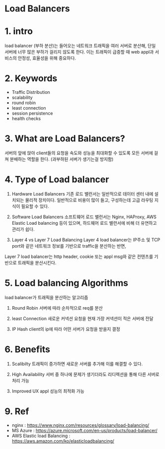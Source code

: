# Load Balancers

#
# 1. intro
load balancer (부하 분산)는 들어오는 네트워크 트래픽을 여러 서버로 분산해,
단일 서버에 너무 많은 부하가 걸리지 않도록 한다.
이는 트래픽이 급증할 때 web appl과 서비스의 안정성, 효율성을 위해 중요하다.

#
# 2. Keywords
- Traffic Distribution
- scalability
- round robin
- least connection
- session persistence
- health checks

#
# 3. What are Load Balancers?
서버의 앞에 앉아 client들의 요청을 속도와 성능을 최대화할 수 있도록 모든 서버에 걸쳐 분배하는 역할을 한다. (과부하된 서버가 생기는걸 방지함) 

#
# 4. Type of Load balancer
1. Hardware Load Balancers
기존 로드 밸런서는 일반적으로 데이터 센터 내에 설치되는 물리적 장치이다.
일반적으로 비용이 많이 들고, 구성하는데 고급 라우팅 지식이 필요할 수 있다.

2. Software Load Balancers
소프트웨어 로드 밸런서는 Nginx, HAProxy, AWS Elastic Load balancing 등이 있으며, 하드웨어 로드 밸런서에 비해 더 유연하고 관리가 쉽다.

3. Layer 4 vs Layer 7 Load Balancing
Layer 4 load balancer는 IP주소 및 TCP port와 같은 네트워크 정보를 기반으로 traffic을 분산하는 반면,

Layer 7 load balancer는 http header, cookie 또는 appl msg와 같은 컨텐츠를 기반으로 트래픽을 분산시킨다.

#
# 5. Load balancing Algorithms
load balancer가 트래픽을 분산하는 알고리즘

1. Round Robin
서버에 따라 순차적으로 req를 분산

2. least Connection
새로운 커넥션 요청을 현재 가장 커넥션이 적은 서버에 전달

3. IP Hash
client의 ip에 따라 어떤 서버가 요청을 받을지 결정


#
# 6. Benefits
1. Scalibilty
트래픽이 증가하면 새로운 서버를 추가해 이를 해결할 수 있다.

2. High Availability
서버 중 하나에 문제가 생기더라도 리디렉션을 통해 다른 서버로 처리 가능

3. Improved UX
appl 성능의 최적화 가능

#
# 9. Ref
- nginx : https://www.nginx.com/resources/glossary/load-balancing/
- MS Azure : https://azure.microsoft.com/en-us/products/load-balancer/
- AWS Elastic load Balancing : https://aws.amazon.com/ko/elasticloadbalancing/